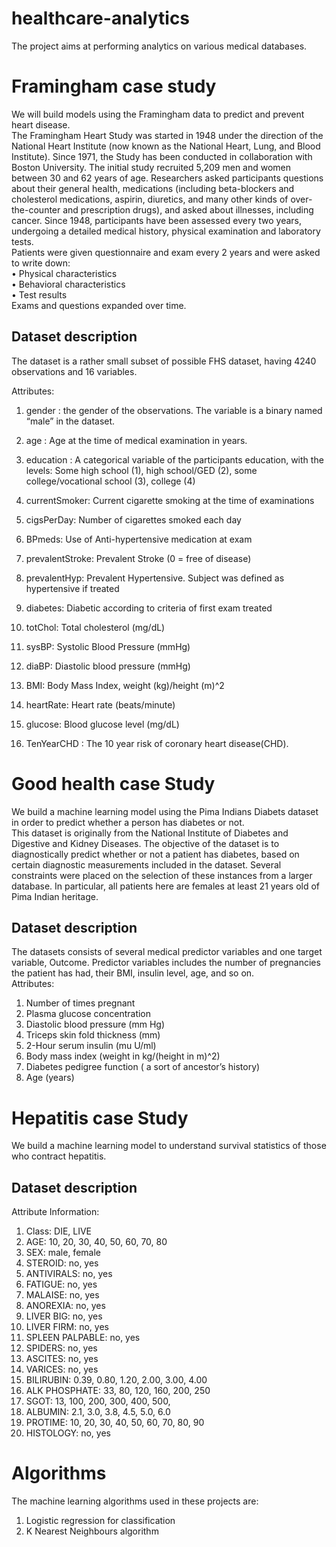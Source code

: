 # healthcare-analytics
The project aims at performing analytics on various medical databases.
# Framingham case study
We will build models using the Framingham data to predict and prevent heart disease. <br />
The Framingham Heart Study was started in 1948 under the direction of the National Heart Institute (now known as the National Heart, Lung, and Blood Institute). Since 1971, the Study has been conducted in collaboration with Boston University. The initial study recruited 5,209 men and women between 30 and 62 years of age. Researchers asked participants questions about their general health, medications (including beta-blockers and cholesterol medications, aspirin, diuretics, and many other kinds of over-the-counter and prescription drugs), and asked about illnesses, including cancer. Since 1948, participants have been assessed every two years, undergoing a detailed medical history, physical examination and laboratory tests.<br />
Patients were given questionnaire and exam every 2 years and were asked to write down:<br />
• Physical characteristics<br />
• Behavioral characteristics<br />
• Test results<br />
Exams and questions expanded over time.<br />
## Dataset description
The dataset is a rather small subset of possible FHS dataset, having 4240 observations and 16 variables. <br />

Attributes:
1. gender : the gender of the observations. The variable is a binary named “male” in the dataset.
2. age : Age at the time of medical examination in years.
3. education : A categorical variable of the participants education, with the levels: Some high school (1), high school/GED (2), some college/vocational school (3), college (4)

4. currentSmoker: Current cigarette smoking at the time of examinations
5. cigsPerDay: Number of cigarettes smoked each day

6. BPmeds: Use of Anti-hypertensive medication at exam
7. prevalentStroke: Prevalent Stroke (0 = free of disease)
8. prevalentHyp: Prevalent Hypertensive. Subject was defined as hypertensive if treated
9. diabetes: Diabetic according to criteria of first exam treated

10. totChol: Total cholesterol (mg/dL)
11. sysBP: Systolic Blood Pressure (mmHg)
12. diaBP: Diastolic blood pressure (mmHg)
13. BMI: Body Mass Index, weight (kg)/height (m)^2
14. heartRate: Heart rate (beats/minute)
15. glucose: Blood glucose level (mg/dL)
16. TenYearCHD : The 10 year risk of coronary heart disease(CHD).
# Good health case Study
We build a machine learning model using the Pima Indians Diabets dataset in order to predict whether a person has diabetes or not.<br />
This dataset is originally from the National Institute of Diabetes and Digestive and Kidney Diseases. The objective of the dataset is to diagnostically predict whether or not a patient has diabetes, based on certain diagnostic measurements included in the dataset. Several constraints were placed on the selection of these instances from a larger database. In particular, all patients here are females at least 21 years old of Pima Indian heritage.<br />

## Dataset description
The datasets consists of several medical predictor variables and one target variable, Outcome. Predictor variables includes the number of pregnancies the patient has had, their BMI, insulin level, age, and so on.<br />
Attributes:
1. Number of times pregnant
2. Plasma glucose concentration
3. Diastolic blood pressure (mm Hg)
4. Triceps skin fold thickness (mm)
5. 2-Hour serum insulin (mu U/ml)
6. Body mass index (weight in kg/(height in m)^2)
7. Diabetes pedigree function ( a sort of ancestor’s history)
8. Age (years)

# Hepatitis case Study
We build a machine learning model to understand survival statistics of those who contract hepatitis.

## Dataset description
Attribute Information:
1. Class: DIE, LIVE
2. AGE: 10, 20, 30, 40, 50, 60, 70, 80
3. SEX: male, female
4. STEROID: no, yes
5. ANTIVIRALS: no, yes
6. FATIGUE: no, yes
7. MALAISE: no, yes
8. ANOREXIA: no, yes
9. LIVER BIG: no, yes
10. LIVER FIRM: no, yes
11. SPLEEN PALPABLE: no, yes
12. SPIDERS: no, yes
13. ASCITES: no, yes
14. VARICES: no, yes
15. BILIRUBIN: 0.39, 0.80, 1.20, 2.00, 3.00, 4.00
16. ALK PHOSPHATE: 33, 80, 120, 160, 200, 250
17. SGOT: 13, 100, 200, 300, 400, 500,
18. ALBUMIN: 2.1, 3.0, 3.8, 4.5, 5.0, 6.0
19. PROTIME: 10, 20, 30, 40, 50, 60, 70, 80, 90
20. HISTOLOGY: no, yes 

# Algorithms 
The machine learning algorithms used in these projects are:
<br />
  1. Logistic regression for classification<br />
  2. K Nearest Neighbours algorithm<br />



